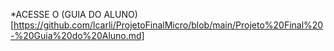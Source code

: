 *ACESSE O (GUIA DO ALUNO)[https://github.com/lcarli/ProjetoFinalMicro/blob/main/Projeto%20Final%20-%20Guia%20do%20Aluno.md]
